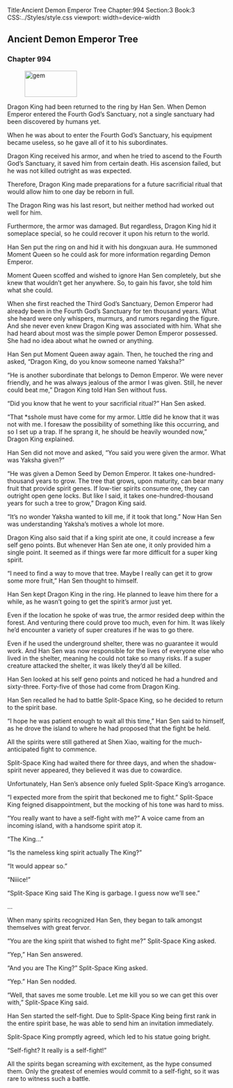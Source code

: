 Title:Ancient Demon Emperor Tree 
Chapter:994 
Section:3 
Book:3 
CSS:../Styles/style.css 
viewport: width=device-width
  
## Ancient Demon Emperor Tree
### Chapter 994
  
<figure>
	<img src="../Images/gem.gif" alt="gem" id="gem" width="120" height="60" />
</figure>
  

  
Dragon King had been returned to the ring by Han Sen. When Demon Emperor entered the Fourth God’s Sanctuary, not a single sanctuary had been discovered by humans yet.

When he was about to enter the Fourth God’s Sanctuary, his equipment became useless, so he gave all of it to his subordinates.

Dragon King received his armor, and when he tried to ascend to the Fourth God’s Sanctuary, it saved him from certain death. His ascension failed, but he was not killed outright as was expected.

Therefore, Dragon King made preparations for a future sacrificial ritual that would allow him to one day be reborn in full.

The Dragon Ring was his last resort, but neither method had worked out well for him.

Furthermore, the armor was damaged. But regardless, Dragon King hid it someplace special, so he could recover it upon his return to the world.

Han Sen put the ring on and hid it with his dongxuan aura. He summoned Moment Queen so he could ask for more information regarding Demon Emperor.

Moment Queen scoffed and wished to ignore Han Sen completely, but she knew that wouldn’t get her anywhere. So, to gain his favor, she told him what she could.

When she first reached the Third God’s Sanctuary, Demon Emperor had already been in the Fourth God’s Sanctuary for ten thousand years. What she heard were only whispers, murmurs, and rumors regarding the figure. And she never even knew Dragon King was associated with him. What she had heard about most was the simple power Demon Emperor possessed. She had no idea about what he owned or anything.

Han Sen put Moment Queen away again. Then, he touched the ring and asked, “Dragon King, do you know someone named Yaksha?”

“He is another subordinate that belongs to Demon Emperor. We were never friendly, and he was always jealous of the armor I was given. Still, he never could beat me,” Dragon King told Han Sen without fuss.

“Did you know that he went to your sacrificial ritual?” Han Sen asked.

“That *sshole must have come for my armor. Little did he know that it was not with me. I foresaw the possibility of something like this occurring, and so I set up a trap. If he sprang it, he should be heavily wounded now,” Dragon King explained.

Han Sen did not move and asked, “You said you were given the armor. What was Yaksha given?”

“He was given a Demon Seed by Demon Emperor. It takes one-hundred-thousand years to grow. The tree that grows, upon maturity, can bear many fruit that provide spirit genes. If low-tier spirits consume one, they can outright open gene locks. But like I said, it takes one-hundred-thousand years for such a tree to grow,” Dragon King said.

“It’s no wonder Yaksha wanted to kill me, if it took that long.” Now Han Sen was understanding Yaksha’s motives a whole lot more.

Dragon King also said that if a king spirit ate one, it could increase a few self geno points. But whenever Han Sen ate one, it only provided him a single point. It seemed as if things were far more difficult for a super king spirit.

“I need to find a way to move that tree. Maybe I really can get it to grow some more fruit,” Han Sen thought to himself.

Han Sen kept Dragon King in the ring. He planned to leave him there for a while, as he wasn’t going to get the spirit’s armor just yet.

Even if the location he spoke of was true, the armor resided deep within the forest. And venturing there could prove too much, even for him. It was likely he’d encounter a variety of super creatures if he was to go there.

Even if he used the underground shelter, there was no guarantee it would work. And Han Sen was now responsible for the lives of everyone else who lived in the shelter, meaning he could not take so many risks. If a super creature attacked the shelter, it was likely they’d all be killed.

Han Sen looked at his self geno points and noticed he had a hundred and sixty-three. Forty-five of those had come from Dragon King.

Han Sen recalled he had to battle Split-Space King, so he decided to return to the spirit base.

“I hope he was patient enough to wait all this time,” Han Sen said to himself, as he drove the island to where he had proposed that the fight be held.

All the spirits were still gathered at Shen Xiao, waiting for the much-anticipated fight to commence.

Split-Space King had waited there for three days, and when the shadow-spirit never appeared, they believed it was due to cowardice.

Unfortunately, Han Sen’s absence only fueled Split-Space King’s arrogance.

“I expected more from the spirit that beckoned me to fight.” Split-Space King feigned disappointment, but the mocking of his tone was hard to miss.

“You really want to have a self-fight with me?” A voice came from an incoming island, with a handsome spirit atop it.

“The King…”

“Is the nameless king spirit actually The King?”

“It would appear so.”

“Niiice!”

“Split-Space King said The King is garbage. I guess now we’ll see.”

…

When many spirits recognized Han Sen, they began to talk amongst themselves with great fervor.

“You are the king spirit that wished to fight me?” Split-Space King asked.

“Yep,” Han Sen answered.

“And you are The King?” Split-Space King asked.

“Yep.” Han Sen nodded.

“Well, that saves me some trouble. Let me kill you so we can get this over with,” Split-Space King said.

Han Sen started the self-fight. Due to Split-Space King being first rank in the entire spirit base, he was able to send him an invitation immediately.

Split-Space King promptly agreed, which led to his statue going bright.

“Self-fight? It really is a self-fight!”

All the spirits began screaming with excitement, as the hype consumed them. Only the greatest of enemies would commit to a self-fight, so it was rare to witness such a battle.
